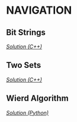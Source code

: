 # NAVIGATION

**Bit Strings**
---

*[Solution (C++)](https://github.com/1gne0u5/Learning-Resources/blob/master/Competitive%20Programming/Solutions/CSES/Introductory%20Problems/bitStrings.cpp)*

**Two Sets**
---

*[Solution (C++)](https://github.com/1gne0u5/Learning-Resources/blob/master/Competitive%20Programming/Solutions/CSES/Introductory%20Problems/twoSets.cpp)*

**Wierd Algorithm**
---

*[Solution (Python)](https://github.com/1gne0u5/Learning-Resources/blob/master/Competitive%20Programming/Solutions/CSES/Introductory%20Problems/weirdAlgorithm.py)*
